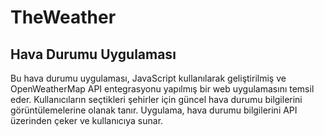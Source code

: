 # TheWeather
## Hava Durumu Uygulaması

Bu hava durumu uygulaması, JavaScript kullanılarak geliştirilmiş ve OpenWeatherMap API entegrasyonu yapılmış bir web uygulamasını temsil eder.
Kullanıcıların seçtikleri şehirler için güncel hava durumu bilgilerini görüntülemelerine olanak tanır. Uygulama, hava durumu bilgilerini API üzerinden çeker ve kullanıcıya sunar.


